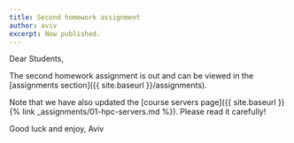 ```yaml
---
title: Second homework assignment
author: aviv
excerpt: Now published.
---
```


Dear Students,

The second homework assignment is out and can be viewed in the [assignments
section]({{ site.baseurl }}/assignments).

Note that we have also updated the [course servers page]({{ site.baseurl }}{%
link _assignments/01-hpc-servers.md %}). Please read it carefully!


Good luck and enjoy,
Aviv


